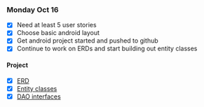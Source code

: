 

### Monday Oct 16

* [X] Need at least 5 user stories
* [X] Choose basic android layout
* [X] Get android project started and pushed to github
* [X] Continue to work on ERDs and start building out entity classes

#### Project

* [X] [ERD](erd.md)
* [X] [Entity classes](entityclasses.md)
* [X] [DAO interfaces](daointerfaces.md)
